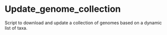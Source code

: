 # Update_genome_collection
Script to download and update a collection of genomes based on a dynamic list of taxa.
